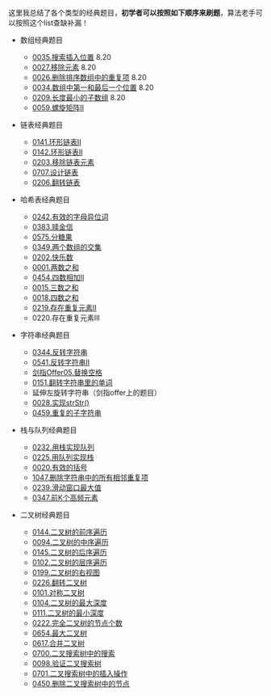 这里我总结了各个类型的经典题目，**初学者可以按照如下顺序来刷题**，算法老手可以按照这个list查缺补漏！

* 数组经典题目
    * [0035.搜索插入位置](https://github.com/youngyangyang04/leetcode/blob/master/problems/0035.搜索插入位置.md) 8.20
    * [0027.移除元素](https://github.com/youngyangyang04/leetcode/blob/master/problems/0027.移除元素.md) 8.20
    * [0026.删除排序数组中的重复项](https://github.com/youngyangyang04/leetcode/blob/master/problems/0026.删除排序数组中的重复项.md) 8.20
    * [0034.数组中第一和最后一个位置](https://leetcode-cn.com/problems/find-first-and-last-position-of-element-in-sorted-array) 8.20
    * [0209.长度最小的子数组](https://github.com/youngyangyang04/leetcode/blob/master/problems/0209.长度最小的子数组.md) 8.20
    * [0059.螺旋矩阵II](https://github.com/youngyangyang04/leetcode/blob/master/problems/0059.螺旋矩阵II.md)

* 链表经典题目 
    * [0141.环形链表II](https://leetcode-cn.com/problems/longest-common-prefix/)
    * [0142.环形链表II](https://mp.weixin.qq.com/s/_QVP3IkRZWx9zIpQRgajzA)
    * [0203.移除链表元素](https://mp.weixin.qq.com/s/slM1CH5Ew9XzK93YOQYSjA)
    * [0707.设计链表](https://mp.weixin.qq.com/s/Cf95Lc6brKL4g2j8YyF3Mg)
    * [0206.翻转链表](https://mp.weixin.qq.com/s/pnvVP-0ZM7epB8y3w_Njwg)


* 哈希表经典题目
    * [0242.有效的字母异位词](https://github.com/youngyangyang04/leetcode/blob/master/problems/0242.有效的字母异位词.md)
    * [0383.赎金信](https://github.com/youngyangyang04/leetcode/blob/master/problems/0383.赎金信.md)
    * [0575.分糖果](https://github.com/youngyangyang04/leetcode/blob/master/problems/0575.分糖果.md)
    * [0349.两个数组的交集](https://github.com/youngyangyang04/leetcode/blob/master/problems/0349.两个数组的交集.md)
    * [0202.快乐数](https://github.com/youngyangyang04/leetcode/blob/master/problems/0202.快乐数.md)
    * [0001.两数之和](https://github.com/youngyangyang04/leetcode/blob/master/problems/0001.两数之和.md)
    * [0454.四数相加II](https://github.com/youngyangyang04/leetcode/blob/master/problems/0454.四数相加II.md)
    * [0015.三数之和](https://github.com/youngyangyang04/leetcode/blob/master/problems/0015.三数之和.md)
    * [0018.四数之和](https://github.com/youngyangyang04/leetcode/blob/master/problems/0018.四数之和.md)
    * [0219.存在重复元素II](https://github.com/youngyangyang04/leetcode/blob/master/problems/0219.存在重复元素II.md)
    * 0220.存在重复元素III 

* 字符串经典题目
    * [0344.反转字符串](https://github.com/youngyangyang04/leetcode/blob/master/problems/0344.反转字符串.md)
    * [0541.反转字符串II](https://github.com/youngyangyang04/leetcode/blob/master/problems/0541.反转字符串II.md)
    * [剑指Offer05.替换空格](https://github.com/youngyangyang04/leetcode/blob/master/problems/剑指Offer05.替换空格.md)
    * [0151.翻转字符串里的单词](https://github.com/youngyangyang04/leetcode/blob/master/problems/0151.翻转字符串里的单词.md)
    * 延伸左旋转字符串（剑指offer上的题目）
    * [0028.实现strStr()](https://github.com/youngyangyang04/leetcode/blob/master/problems/0028.实现strStr().md)
    * [0459.重复的子字符串](https://github.com/youngyangyang04/leetcode/blob/master/problems/0459.重复的子字符串.md)

* 栈与队列经典题目
    * [0232.用栈实现队列](https://github.com/youngyangyang04/leetcode/blob/master/problems/0232.用栈实现队列.md)
    * [0225.用队列实现栈](https://github.com/youngyangyang04/leetcode/blob/master/problems/0225.用队列实现栈.md)
    * [0020.有效的括号](https://github.com/youngyangyang04/leetcode/blob/master/problems/0020.有效的括号.md)
    * [1047.删除字符串中的所有相邻重复项](https://github.com/youngyangyang04/leetcode/blob/master/problems/1047.删除字符串中的所有相邻重复项.md)
    * [0239.滑动窗口最大值](https://github.com/youngyangyang04/leetcode/blob/master/problems/0239.滑动窗口最大值.md)
    * [0347.前K个高频元素](https://github.com/youngyangyang04/leetcode/blob/master/problems/0347.前K个高频元素.md)

* 二叉树经典题目 
    * [0144.二叉树的前序遍历](https://github.com/youngyangyang04/leetcode/blob/master/problems/0144.二叉树的前序遍历.md)
    * [0094.二叉树的中序遍历](https://github.com/youngyangyang04/leetcode/blob/master/problems/0094.二叉树的中序遍历.md)
    * [0145.二叉树的后序遍历](https://github.com/youngyangyang04/leetcode/blob/master/problems/0145.二叉树的后序遍历.md)
    * [0102.二叉树的层序遍历](https://github.com/youngyangyang04/leetcode/blob/master/problems/0102.二叉树的层序遍历.md)
    * [0199.二叉树的右视图](https://github.com/youngyangyang04/leetcode/blob/master/problems/0199.二叉树的右视图.md)
    * [0226.翻转二叉树](https://github.com/youngyangyang04/leetcode/blob/master/problems/0226.翻转二叉树.md)
    * [0101.对称二叉树](https://github.com/youngyangyang04/leetcode/blob/master/problems/0101.对称二叉树.md)
    * [0104.二叉树的最大深度](https://github.com/youngyangyang04/leetcode/blob/master/problems/0104.二叉树的最大深度.md)
    * [0111.二叉树的最小深度](https://github.com/youngyangyang04/leetcode/blob/master/problems/0111.二叉树的最小深度.md)
    * [0222.完全二叉树的节点个数](https://github.com/youngyangyang04/leetcode/blob/master/problems/0222.完全二叉树的节点个数.md)
    * [0654.最大二叉树](https://github.com/youngyangyang04/leetcode/blob/master/problems/0654.最大二叉树.md)
    * [0617.合并二叉树](https://github.com/youngyangyang04/leetcode/blob/master/problems/0617.合并二叉树.md)
    * [0700.二叉搜索树中的搜索](https://github.com/youngyangyang04/leetcode/blob/master/problems/0700.二叉搜索树中的搜索.md)
    * [0098.验证二叉搜索树](https://github.com/youngyangyang04/leetcode/blob/master/problems/0098.验证二叉搜索树.md)
    * [0701.二叉搜索树中的插入操作](https://github.com/youngyangyang04/leetcode/blob/master/problems/0701.二叉搜索树中的插入操作.md)
    * [0450.删除二叉搜索树中的节点](https://github.com/youngyangyang04/leetcode/blob/master/problems/0450.删除二叉搜索树中的节点.md)

